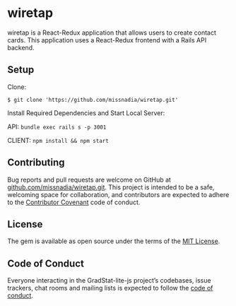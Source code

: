 # wiretap

wiretap is a React-Redux application that allows users to create contact cards. This application uses a React-Redux frontend with a Rails API backend.

## Setup

Clone:

`$ git clone 'https://github.com/missnadia/wiretap.git'`

Install Required Dependencies and Start Local Server:

API:
`bundle exec rails s -p 3001`

CLIENT:
`npm install && npm start`

## Contributing

Bug reports and pull requests are welcome on GitHub at [github.com/missnadia/wiretap.git](https://github.com/missnadia/wiretap.git). This project is intended to be a safe, welcoming space for collaboration, and contributors are expected to adhere to the [Contributor Covenant](http://contributor-covenant.org) code of conduct.

## License

The gem is available as open source under the terms of the [MIT License](https://opensource.org/licenses/MIT).

## Code of Conduct

Everyone interacting in the GradStat-lite-js project’s codebases, issue trackers, chat rooms and mailing lists is expected to follow the [code of conduct](https://github.com/missnadia/wiretap/blob/master/CODE_OF_CONDUCT.md).

